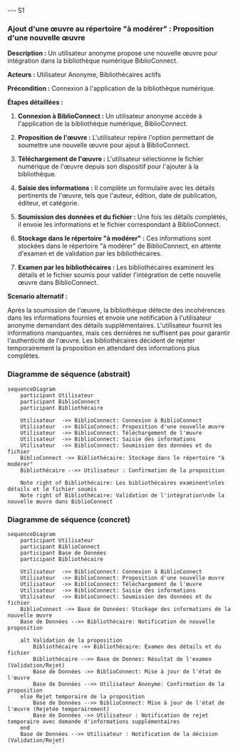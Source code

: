 --- S1 
### Ajout d'une œuvre au répertoire "à modérer" : Proposition d'une nouvelle œuvre

**Description :** Un utilisateur anonyme propose une nouvelle œuvre pour intégration dans la bibliothèque numérique BiblioConnect.

**Acteurs :** Utilisateur Anonyme, Bibliothécaires actifs

**Précondition :** Connexion à l'application de la bibliothèque numérique.

**Étapes détaillées :**

1. **Connexion à BiblioConnect :** Un utilisateur anonyme accède à l'application de la bibliothèque numérique, BiblioConnect.

2. **Proposition de l'œuvre :** L'utilisateur repère l'option permettant de soumettre une nouvelle œuvre pour ajout à BiblioConnect.

3. **Téléchargement de l'œuvre :** L'utilisateur sélectionne le fichier numérique de l'œuvre depuis son dispositif pour l'ajouter à la bibliothèque.

4. **Saisie des informations :** Il complète un formulaire avec les détails pertinents de l'œuvre, tels que l'auteur, édition, date de publication, éditeur, et catégorie.

5. **Soumission des données et du fichier :** Une fois les détails complétés, il envoie les informations et le fichier correspondant à BiblioConnect.

6. **Stockage dans le répertoire "à modérer" :** Ces informations sont stockées dans le répertoire "à modérer" de BiblioConnect, en attente d'examen et de validation par les bibliothécaires.

7. **Examen par les bibliothécaires :** Les bibliothécaires examinent les détails et le fichier soumis pour valider l'intégration de cette nouvelle œuvre dans BiblioConnect.

**Scenario alternatif :**

Après la soumission de l'œuvre, la bibliothèque détecte des incohérences dans les informations fournies et envoie une notification à l'utilisateur anonyme demandant des détails supplémentaires. L'utilisateur fournit les informations manquantes, mais ces dernières ne suffisent pas pour garantir l'authenticité de l'œuvre. Les bibliothécaires décident de rejeter temporairement la proposition en attendant des informations plus complètes.


### Diagramme de séquence (abstrait)
```mermaid
sequenceDiagram
    participant Utilisateur
    participant BiblioConnect
    participant Bibliothécaire

    Utilisateur  ->> BiblioConnect: Connexion à BiblioConnect
    Utilisateur  ->> BiblioConnect: Proposition d'une nouvelle œuvre
    Utilisateur  ->> BiblioConnect: Téléchargement de l'œuvre
    Utilisateur  ->> BiblioConnect: Saisie des informations
    Utilisateur  ->> BiblioConnect: Soumission des données et du fichier
    BiblioConnect ->> Bibliothécaire: Stockage dans le répertoire "à modérer"
    Bibliothécaire -->> Utilisateur : Confirmation de la proposition

    Note right of Bibliothécaire: Les bibliothécaires examinent\nles détails et le fichier soumis
    Note right of Bibliothécaire: Validation de l'intégration\nde la nouvelle œuvre dans BiblioConnect
```

### Diagramme de séquence (concret)

```mermaid
sequenceDiagram
    participant Utilisateur
    participant BiblioConnect
    participant Base de Données
    participant Bibliothécaire

    Utilisateur  ->> BiblioConnect: Connexion à BiblioConnect
    Utilisateur  ->> BiblioConnect: Proposition d'une nouvelle œuvre
    Utilisateur  ->> BiblioConnect: Téléchargement de l'œuvre
    Utilisateur  ->> BiblioConnect: Saisie des informations
    Utilisateur  ->> BiblioConnect: Soumission des données et du fichier
    BiblioConnect ->> Base de Données: Stockage des informations de la nouvelle œuvre
    Base de Données -->> Bibliothécaire: Notification de nouvelle proposition

    alt Validation de la proposition
        Bibliothécaire ->> Bibliothécaire: Examen des détails et du fichier
        Bibliothécaire -->> Base de Donnes: Résultat de l'examen (Validation/Rejet)
        Base de Données ->> BiblioConnect: Mise à jour de l'état de l'œuvre
        Base de Données -->> Utilisateur Anonyme: Confirmation de la proposition
    else Rejet temporaire de la proposition
        Base de Données -->> BiblioConnect: Mise à jour de l'état de l'œuvre (Rejetée temporairement)
        Base de Données ->> Utilisateur : Notification de rejet temporaire avec demande d'informations supplémentaires
    end
    Base de Données -->> Utilisateur : Notification de la décision (Validation/Rejet)


```
